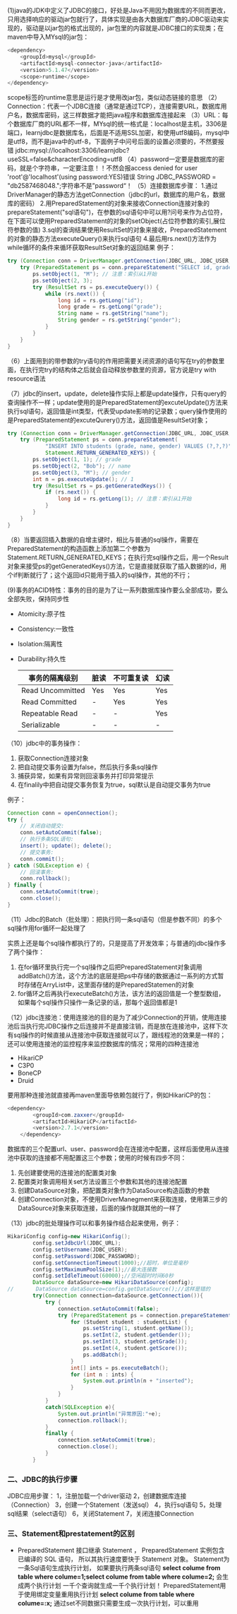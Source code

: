 (1)java的JDK中定义了JDBC的接口，好处是Java不用因为数据库的不同而更改，只用选择响应的驱动jar包就行了，具体实现是由各大数据库厂商的JDBC驱动来实现的，驱动是以jar包的格式出现的，jar包里的内容就是JDBC接口的实现类；在maven中导入MYsql的jar包：

```java
<dependency>
    <groupId>mysql</groupId>
    <artifactId>mysql-connector-java</artifactId>
    <version>5.1.47</version>
    <scope>runtime</scope>
</dependency>

```

scope标签的runtime意思是运行是才使用改jar包，类似动态链接的意思
（2）Connection：代表一个JDBC连接（通常是通过TCP），连接需要URL，数据库用户名，数据库密码，这三样数据才能把java程序和数据库连接起来
（3）URL：每个数据库厂商的URL都不一样，MYsql的统一格式是：localhost是主机，3306是端口，learnjdbc是数据库名，后面是不适用SSL加密，和使用utf8编码，mysql中是utf8，而不是java中的utf-8，下面例子中问号后面的设置必须要的，不然要报错
jdbc:mysql://localhost:3306/learnjdbc?useSSL=false&characterEncoding=utf8
（4）password一定要是数据库的密码，就是个字符串，一定要注意！！不然会报access denied for user 'root'@'localhost'(using password:YES)错误
String JDBC_PASSWORD = "db2587468048.";字符串不是”password“！
（5）连接数据库步骤：
1.通过DriverManager的静态方法getConnection（jdbc的url，数据库的用户名，数据库的密码）
2.用PreparedStatement的对象来接收Connection连接对象的prepareStatement("sql语句")，在参数的sql语句中可以用?问号来作为占位符，在下面可以使用PreparedStatement的对象的setObject(占位符参数的索引,展位符参数的值)
3.sql的查询结果使用ResultSet的对象来接收，PreparedStatement的对象的静态方法executeQuery()来执行sql语句
4.最后用rs.next()方法作为while循环的条件来循环获取ResultSet对象的返回结果
例子：

```java
try (Connection conn = DriverManager.getConnection(JDBC_URL, JDBC_USER, JDBC_PASSWORD)) {
    try (PreparedStatement ps = conn.prepareStatement("SELECT id, grade, name, gender FROM students WHERE gender=? AND grade=?")) {
        ps.setObject(1, "M"); // 注意：索引从1开始
        ps.setObject(2, 3);
        try (ResultSet rs = ps.executeQuery()) {
            while (rs.next()) {
                long id = rs.getLong("id");
                long grade = rs.getLong("grade");
                String name = rs.getString("name");
                String gender = rs.getString("gender");
            }
        }
    }
}

```

（6）上面用到的带参数的try语句的作用把需要关闭资源的语句写在try的参数里面，在执行完try的结构体之后就会自动释放参数里的资源，官方说是try with resource语法

（7）jdbc的insert，update，delete操作实际上都是update操作，只有query的查询操作不一样；update使用的是PreparedStatement的excuteUpdate()方法来执行sql语句，返回值是int类型，代表受update影响的记录数；query操作使用的是PreparedStatement的excuteQurery()方法，返回值是ResultSet对象；

```java
try (Connection conn = DriverManager.getConnection(JDBC_URL, JDBC_USER, JDBC_PASSWORD)) {
    try (PreparedStatement ps = conn.prepareStatement(
            "INSERT INTO students (grade, name, gender) VALUES (?,?,?)",
            Statement.RETURN_GENERATED_KEYS)) {
        ps.setObject(1, 1); // grade
        ps.setObject(2, "Bob"); // name
        ps.setObject(3, "M"); // gender
        int n = ps.executeUpdate(); // 1
        try (ResultSet rs = ps.getGeneratedKeys()) {
            if (rs.next()) {
                long id = rs.getLong(1); // 注意：索引从1开始
            }
        }
    }
}
```

（8）当要返回插入数据的自增主键时，相比与普通的sql操作，需要在PreparedStatement的构造函数上添加第二个参数为Statement.RETURN_GENERATED_KEYS；在执行完sql操作之后，用一个Result对象来接受ps的getGeneratedKeys()方法，它是直接就获取了插入数据的id，用个if判断就行了；这个返回id只能用于插入的sql操作，其他的不行；

(9)事务的ACID特性：事务的目的是为了让一系列数据库操作要么全部成功，要么全部失败，保持同步性

- Atomicity:原子性

- Consistency:一致性

- Isolation:隔离性

- Durability:持久性

  | 事务的隔离级别   | 脏读 | 不可重复读 | 幻读 |
  | ---------------- | ---- | ---------- | ---- |
  | Read Uncommitted | Yes  | Yes        | Yes  |
  | Read Committed   | -    | Yes        | Yes  |
  | Repeatable Read  | -    | -          | Yes  |
  | Serializable     | -    | -          | -    |


（10）jdbc中的事务操作：

1. 获取Connection连接对象
2. 把自动提交事务设置为false，然后执行多条sql操作
3. 捕获异常，如果有异常则回滚事务并打印异常提示
4. 在finalily中把自动提交事务恢复为true，sql默认是自动提交事务为true

例子：

```java
Connection conn = openConnection();
try {
    // 关闭自动提交:
    conn.setAutoCommit(false);
    // 执行多条SQL语句:
    insert(); update(); delete();
    // 提交事务:
    conn.commit();
} catch (SQLException e) {
    // 回滚事务:
    conn.rollback();
} finally {
    conn.setAutoCommit(true);
    conn.close();
}
```

（11）Jdbc的Batch（批处理）：把执行同一条sql语句（但是参数不同）的多个sql操作用for循环一起处理了

实质上还是每个sql操作都执行了的，只是提高了开发效率；与普通的jdbc操作多了两个操作：

1. 在for循环里执行完一个sql操作之后把PreparedStatement对象调用addBatch()方法，这个方法的底层是把ps中存储的数据通过一系列的方式暂时存储在ArryList中，这里面存储的是PreparedStatemen的对象
2. for循环之后再执行executeBatch()方法，该方法的返回值是一个整型数组，如果每个sql操作只操作一条记录的话，那每个返回值都是1

（12）jdbc连接池：使用连接池的目的是为了减少Connection的开销，使用连接池后当执行完JDBC操作之后连接并不是直接注销，而是放在连接池中，这样下次有sql操作的时候直接从连接池中获取连接就可以了，跟线程池的效果是一样的；还可以使用连接池的监控程序来监控数据库的情况；常用的四种连接池

- HikariCP
- C3P0
- BoneCP
- Druid

要用那种连接池就直接再maven里面导依赖包就行了，例如HikariCP的包：

```java
<dependency>
        <groupId>com.zaxxer</groupId>
        <artifactId>HikariCP</artifactId>
        <version>2.7.1</version>
    </dependency>
```

数据库的三个配置url、user、password会在连接池中配置，这样后面使用从连接池中获取的连接都不用配置这三个参数；使用的时候有四步不同：

1. 先创建要使用的连接池的配置类对象
2. 配置类对象调用相关set方法设置三个参数和其他的连接池配置
3. 创建DataSource对象，把配置类对象作为DataSource构造函数的参数
4. 创建Connection对象，不使用DriverManegment来获取连接，使用第三步的DataSource对象来获取连接，后面的操作就跟其他的一样了

（13）jdbc的批处理操作可以和事务操作结合起来使用，例子：

```java
HikariConfig config=new HikariConfig();
        config.setJdbcUrl(JDBC_URL);
        config.setUsername(JDBC_USER);
        config.setPassword(JDBC_PASSWORD);
        config.setConnectionTimeout(1000);//超时，单位是毫秒
        config.setMaximumPoolSize(1);//最大连接数
        config.setIdleTimeout(60000);//空闲超时时间60秒
        DataSource dataSource=new HikariDataSource(config);
//       DataSource dataSource=config.getDataSource();//这样是错的
        try(Connection connection=dataSource.getConnection()){
            try {
                connection.setAutoCommit(false);
                try (PreparedStatement ps = connection.prepareStatement(sql2)) {
                    for (Student student : studentList) {
                        ps.setString(1, student.getName());
                        ps.setInt(2, student.getGender());
                        ps.setInt(3, student.getGrade());
                        ps.setInt(4, student.getScore());
                        ps.addBatch();
                    }
                    int[] ints = ps.executeBatch();
                    for (int n : ints) {
                        System.out.println(n + "inserted");
                    }
                }
            }
            catch(SQLException e){
                System.out.println("异常原因:"+e);
                connection.rollback();
            }
            finally {
                connection.setAutoCommit(true);
                connection.close();
            }
        }
```

### 二、JDBC的执行步骤

JDBC应用步骤：
		1，注册加载一个driver驱动
		2，创建数据库连接（Connection）
		3，创建一个Statement（发送sql）
		4，执行sql语句
		5，处理sql结果（select语句）
		6，关闭Statement
		7，关闭连接Connection

### 三、Statement和prestatement的区别

-   PreparedStatement 接口继承 Statement ，  PreparedStatement 实例包含已编译的 SQL 语句， 所以其执行速度要快于 Statement 对象。 Statement为一条Sql语句生成执行计划， 如果要执行两条sql语句 
  **select colume from table where colume=1;select colume from table where colume=2;** 会生成两个执行计划 一千个查询就生成一千个执行计划！ PreparedStatement用于使用绑定变量重用执行计划 **select colume from table where colume=:x;** 通过set不同数据只需要生成一次执行计划，可以重用